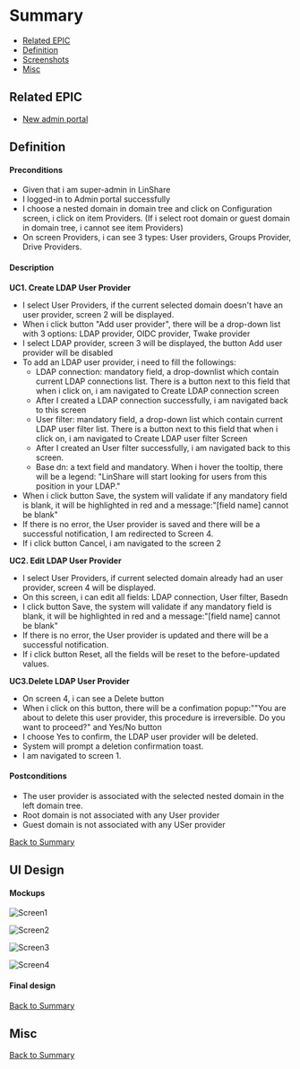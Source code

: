 # Summary

* [Related EPIC](#related-epic)
* [Definition](#definition)
* [Screenshots](#screenshots)
* [Misc](#misc)

## Related EPIC

* [New admin portal](./README.md)

## Definition

#### Preconditions

- Given that i am super-admin in LinShare 
- I logged-in to Admin portal successfully
- I choose a nested domain in domain tree and click on Configuration screen, i click on item Providers. (If i select root domain or guest domain in domain tree, i cannot see item Providers)
- On screen Providers, i can see 3 types: User providers, Groups Provider, Drive Providers. 

#### Description

**UC1. Create LDAP User Provider** 

- I select User Providers, if the current selected domain doesn't have an user provider, screen 2 will be displayed.
- When i click button "Add user provider", there will be a drop-down list with 3 options: LDAP provider, OIDC provider, Twake provider
- I select LDAP provider, screen 3 will be displayed, the button Add user provider will be disabled
- To add an LDAP user provider, i need to fill the followings:
   - LDAP connection: mandatory field, a drop-downlist which contain current LDAP connections list. There is a button next to this field that when i click on, i am navigated to Create LDAP connection screen
   - After I created a LDAP connection successfully, i am navigated back to this screen
   - User filter: mandatory field,  a drop-down list which contain current LDAP user filter list. There is a button next to this field that when i click on, i am navigated to Create LDAP user filter Screen
   - After I created an User filter successfully, i am navigated back to this screen.  
   - Base dn:  a text field and mandatory. When i hover the tooltip, there will be a legend: "LinShare will start looking for users from this position in your LDAP."
- When i click button Save, the system will validate if any mandatory field is blank, it will be highlighted in red and a message:"[field name] cannot be blank"
- If there is no error, the User provider is saved and there will be a successful notification, I am redirected to Screen 4. 
- If i click button Cancel, i am navigated to the screen 2

**UC2. Edit LDAP User Provider**

- I select User Providers, if current selected domain already had an user provider, screen 4 will be displayed.
- On this screen, i can edit all fields: LDAP connection, User filter, Basedn 
- I click button Save, the system will validate if any mandatory field is blank, it will be highlighted in red and a message:"[field name] cannot be blank"
- If there is no error, the User provider is updated and there will be a successful notification. 
- If i click button Reset, all the fields will be reset to the before-updated values.

**UC3.Delete LDAP User Provider**

- On screen 4, i can see a Delete button
- When i click on this button, there will be a confimation popup:""You are about to delete this user provider, this procedure is irreversible. Do you want to proceed?" and Yes/No button
- I choose Yes to confirm, the LDAP user provider will be deleted.
- System will prompt a deletion confirmation toast. 
- I am navigated to screen 1.

#### Postconditions

- The user provider is associated with the selected nested domain in the left domain tree. 
- Root domain is not associated with any User provider
- Guest domain is not associated with any USer provider

[Back to Summary](#summary)

## UI Design

#### Mockups

![Screen1](./mockups.24.1.png)

![Screen2](./mockups.24.2.png)

![Screen3](./mockups.24.3.png)

![Screen4](./mockups.24.4.png)

#### Final design

[Back to Summary](#summary)
## Misc

[Back to Summary](#summary)
